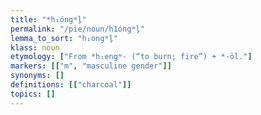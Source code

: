 ```yaml
---
title: "*h₁óngʷl̥"
permalink: "/pie/noun/h1óngʷl̥"
lemma_to_sort: "h₁ongʷl̥"
klass: noun
etymology: ["From *h₁engʷ- (“to burn; fire”) +‎ *-ōl."]
markers: [["m", "masculine gender"]]
synonyms: []
definitions: [["charcoal"]]
topics: []
---
```

